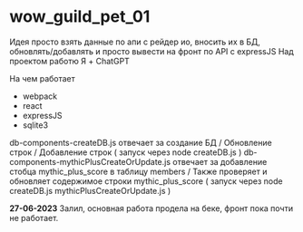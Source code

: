# wow_guild_pet_01

Идея просто взять данные по апи с рейдер ио, вносить их в БД, обновлять/добавлять и просто вывести на фронт по API с expressJS
Над проектом работю Я + ChatGPT

На чем работает
- webpack
- react
- expressJS
- sqlite3

db-components-createDB.js отвечает за создание БД / Обновление строк / Добавление строк ( запуск через node createDB.js  )
db-components-mythicPlusCreateOrUpdate.js отвечает за добавление стобца mythic_plus_score в таблицу members / Также проверяет и обновляет содержимое строки mythic_plus_score ( запуск через node createDB.js mythicPlusCreateOrUpdate.js )

**27-06-2023**
Залил, основная работа продела на беке, фронт пока почти не работает.

